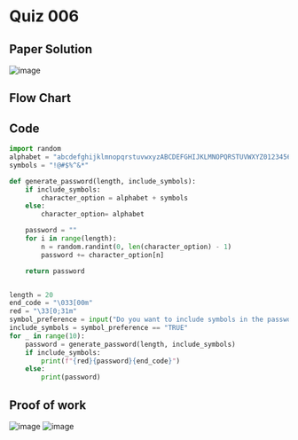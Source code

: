 # Quiz 006

## Paper Solution
![image](https://github.com/user-attachments/assets/87d25d48-a3f8-4783-8544-ef19772a32ea)

## Flow Chart
## Code
```.py
import random
alphabet = "abcdefghijklmnopqrstuvwxyzABCDEFGHIJKLMNOPQRSTUVWXYZ0123456789"
symbols = "!@#$%^&*"

def generate_password(length, include_symbols):
    if include_symbols:
        character_option = alphabet + symbols
    else:
        character_option= alphabet

    password = ""
    for i in range(length):
        n = random.randint(0, len(character_option) - 1)
        password += character_option[n]

    return password


length = 20
end_code = "\033[00m"
red = "\33[0;31m"
symbol_preference = input("Do you want to include symbols in the passwords? (TRUE/FALSE): ").upper() #upper is to make everything uppercase letters
include_symbols = symbol_preference == "TRUE"
for _ in range(10):
    password = generate_password(length, include_symbols)
    if include_symbols:
        print(f"{red}{password}{end_code}")
    else:
        print(password)

```
## Proof of work
![image](https://github.com/user-attachments/assets/29cf335b-b115-4794-8897-288db7fc9e9e)
![image](https://github.com/user-attachments/assets/da5e3d27-9667-4689-a4a0-d469d5b0c6ae)


